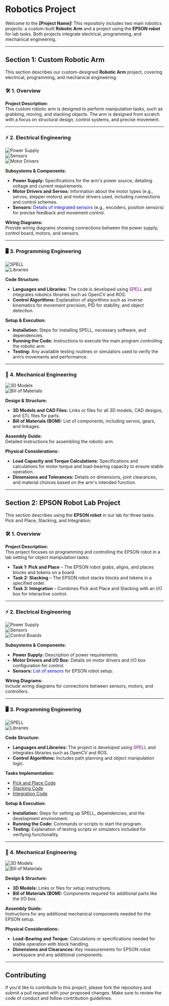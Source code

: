 # Robotics Project

Welcome to the **[Project Name]**! This repository includes two main robotics projects: a custom-built **Robotic Arm** and a project using the **EPSON robot** for lab tasks. Both projects integrate electrical, programming, and mechanical engineering.

---

## Section 1: Custom Robotic Arm

This section describes our custom-designed **Robotic Arm** project, covering electrical, programming, and mechanical engineering.

### 🛠️ 1. Overview

**Project Description:**  
This custom robotic arm is designed to perform manipulation tasks, such as grabbing, moving, and stacking objects. The arm is designed from scratch with a focus on structural design, control systems, and precise movement.

---

### ⚡ 2. Electrical Engineering

![Power Supply](https://img.shields.io/badge/Power-Supply-green)  
![Sensors](https://img.shields.io/badge/Sensors-Integrated-blue)  
![Motor Drivers](https://img.shields.io/badge/Motor_Drivers-Control-orange)

**Subsystems & Components:**
- **Power Supply:** Specifications for the arm's power source, detailing voltage and current requirements.
- **Motor Drivers and Servos:** Information about the motor types (e.g., servos, stepper motors) and motor drivers used, including connections and control schemes.
- **Sensors:** <span style="color:blue">Details of integrated sensors</span> (e.g., encoders, position sensors) for precise feedback and movement control.

**Wiring Diagrams:**  
Provide wiring diagrams showing connections between the power supply, control board, motors, and sensors.

---

### 🖥️ 3. Programming Engineering

![SPELL](https://img.shields.io/badge/Language-SPELL-purple)  
![Libraries](https://img.shields.io/badge/Libraries-ROS%20%7C%20OpenCV-brightgreen)

**Code Structure:**
- **Languages and Libraries:** The code is developed using <span style="color:purple">SPELL</span> and integrates robotics libraries such as OpenCV and ROS.
- **Control Algorithms:** Explanation of algorithms such as inverse kinematics for movement precision, PID for stability, and object detection.

**Setup & Execution:**
- **Installation:** Steps for installing SPELL, necessary software, and dependencies.
- **Running the Code:** Instructions to execute the main program controlling the robotic arm.
- **Testing:** Any available testing routines or simulators used to verify the arm’s movements and performance.

---

### 🧩 4. Mechanical Engineering

![3D Models](https://img.shields.io/badge/3D_Models-CAD_Files-lightgrey)  
![Bill of Materials](https://img.shields.io/badge/BOM-Available-blue)

**Design & Structure:**
- **3D Models and CAD Files:** Links or files for all 3D models, CAD designs, and STL files for parts.
- **Bill of Materials (BOM):** List of components, including servos, gears, and linkages.

**Assembly Guide:**  
Detailed instructions for assembling the robotic arm.

**Physical Considerations:**
- **Load Capacity and Torque Calculations:** Specifications and calculations for motor torque and load-bearing capacity to ensure stable operation.
- **Dimensions and Tolerances:** Details on dimensions, joint clearances, and material choices based on the arm's intended function.

---

## Section 2: EPSON Robot Lab Project

This section describes using the **EPSON robot** in our lab for three tasks: Pick and Place, Stacking, and Integration.

### 🛠️ 1. Overview

**Project Description:**  
This project focuses on programming and controlling the EPSON robot in a lab setting for object manipulation tasks:

- **Task 1: Pick and Place** – The EPSON robot grabs, aligns, and places blocks and tokens on a board.
- **Task 2: Stacking** – The EPSON robot stacks blocks and tokens in a specified order.
- **Task 3: Integration** – Combines Pick and Place and Stacking with an I/O box for interactive control.

---

### ⚡ 2. Electrical Engineering

![Power Supply](https://img.shields.io/badge/Power-Supply-green)  
![Sensors](https://img.shields.io/badge/Sensors-Proximity-blue)  
![Control Boards](https://img.shields.io/badge/Control-Boards-orange)

**Subsystems & Components:**
- **Power Supply:** Description of power requirements.
- **Motor Drivers and I/O Box:** Details on motor drivers and I/O box configuration for control.
- **Sensors:** <span style="color:blue">List of sensors</span> for EPSON robot setup.

**Wiring Diagrams:**  
Include wiring diagrams for connections between sensors, motors, and controllers.

---

### 🖥️ 3. Programming Engineering

![SPELL](https://img.shields.io/badge/Language-SPELL-purple)  
![Libraries](https://img.shields.io/badge/Libraries-ROS%20%7C%20OpenCV-brightgreen)

**Code Structure:**
- **Languages and Libraries:** The project is developed using <span style="color:purple">SPELL</span> and integrates libraries such as OpenCV and ROS.
- **Control Algorithms:** Includes path planning and object manipulation logic.

**Tasks Implementation:**
- [Pick and Place Code](#)
- [Stacking Code](#)
- [Integration Code](#)

**Setup & Execution:**
- **Installation:** Steps for setting up SPELL, dependencies, and the development environment.
- **Running the Code:** Commands or scripts to start the program.
- **Testing:** Explanation of testing scripts or simulators included for verifying functionality.

---

### 🧩 4. Mechanical Engineering

![3D Models](https://img.shields.io/badge/3D_Models-Setup_Instructions-lightgrey)  
![Bill of Materials](https://img.shields.io/badge/BOM-Available-blue)

**Design & Structure:**
- **3D Models:** Links or files for setup instructions.
- **Bill of Materials (BOM):** Components required for additional parts like the I/O box.

**Assembly Guide:**  
Instructions for any additional mechanical components needed for the EPSON setup.

**Physical Considerations:**
- **Load-Bearing and Torque:** Calculations or specifications needed for stable operation with block handling.
- **Dimensions and Clearances:** Key measurements for EPSON robot workspace and any additional components.

---

## Contributing

If you’d like to contribute to this project, please fork the repository and submit a pull request with your proposed changes. Make sure to review the code of conduct and follow contribution guidelines.

